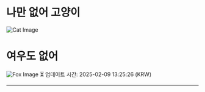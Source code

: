 
# 나만 없어 고양이

![Cat Image](https://cdn2.thecatapi.com/images/3tv.jpg)

# 여우도 없어
![Fox Image](https://randomfox.ca/images/85.jpg)
⏳ 업데이트 시간: 2025-02-09 13:25:26 (KRW)

---
